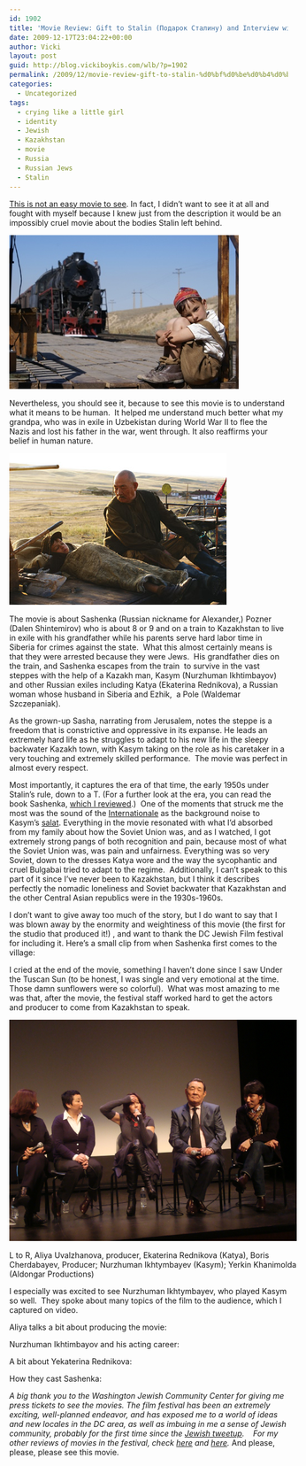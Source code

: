 ```yaml
---
id: 1902
title: 'Movie Review: Gift to Stalin (Подарок Сталину) and Interview with Cast'
date: 2009-12-17T23:04:22+00:00
author: Vicki
layout: post
guid: http://blog.vickiboykis.com/wlb/?p=1902
permalink: /2009/12/movie-review-gift-to-stalin-%d0%bf%d0%be%d0%b4%d0%b0%d1%80%d0%be%d0%ba-%d1%81%d1%82%d0%b0%d0%bb%d0%b8%d0%bd%d1%83-and-interview-with-cast/
categories:
  - Uncategorized
tags:
  - crying like a little girl
  - identity
  - Jewish
  - Kazakhstan
  - movie
  - Russia
  - Russian Jews
  - Stalin
---
```

[This is not an easy movie to see](http://washingtondcjcc.org/center-for-arts/film/WJFF/films2009/gift-to-stalin.html). In fact, I didn&#8217;t want to see it at all and fought with myself because I knew just from the description it would be an impossibly cruel movie about the bodies Stalin left behind.

[<img class="aligncenter size-full wp-image-1907" title="GIFT-TO-STALIN_boy-and-train-hi-res_1" src="https://raw.githubusercontent.com/veekaybee/wlb/gh-pages/assets/images/2009/12/GIFT-TO-STALIN_boy-and-train-hi-res_11.JPG" alt="GIFT-TO-STALIN_boy-and-train-hi-res_1" width="415" height="278" />](https://raw.githubusercontent.com/veekaybee/wlb/gh-pages/assets/images/2009/12/GIFT-TO-STALIN_boy-and-train-hi-res_11.JPG)

Nevertheless, you should see it, because to see this movie is to understand what it means to be human.  It helped me understand much better what my grandpa, who was in exile in Uzbekistan during World War II to flee the Nazis and lost his father in the war, went through. It also reaffirms your belief in human nature.

[<img class="aligncenter size-full wp-image-1911" title="stalinu" src="https://raw.githubusercontent.com/veekaybee/wlb/gh-pages/assets/images/2009/12/stalinu.jpg" alt="stalinu" width="393" height="274" />](https://raw.githubusercontent.com/veekaybee/wlb/gh-pages/assets/images/2009/12/stalinu.jpg)

The movie is about Sashenka (Russian nickname for Alexander,) Pozner (Dalen Shintemirov) who is about 8 or 9 and on a train to Kazakhstan to live in exile with his grandfather while his parents serve hard labor time in Siberia for crimes against the state.  What this almost certainly means is that they were arrested because they were Jews.  His grandfather dies on the train, and Sashenka escapes from the train  to survive in the vast steppes with the help of a Kazakh man, Kasym (Nurzhuman Ikhtimbayov) and other Russian exiles including Katya (Ekaterina Rednikova), a Russian woman whose husband in Siberia and Ezhik,  a Pole (Waldemar Szczepaniak).

As the grown-up Sasha, narrating from Jerusalem, notes the steppe is a freedom that is constrictive and oppressive in its expanse. He leads an extremely hard life as he struggles to adapt to his new life in the sleepy backwater Kazakh town, with Kasym taking on the role as his caretaker in a very touching and extremely skilled performance.  The movie was perfect in almost every respect.

Most importantly, it captures the era of that time, the early 1950s under Stalin&#8217;s rule, down to a T. (For a further look at the era, you can read the book Sashenka, [which I reviewed](http://blog.vickiboykis.com/wlb/2009/05/14/book-review-sashenka-by-simon-montefiore/).)  One of the moments that struck me the most was the sound of the [Internationale](http://www.youtube.com/watch?v=fCFibtD3H_k) as the background noise to Kasym&#8217;s [salat](http://en.wikipedia.org/wiki/Salah). Everything in the movie resonated with what I&#8217;d absorbed from my family about how the Soviet Union was, and as I watched, I got extremely strong pangs of both recognition and pain, because most of what the Soviet Union was, was pain and unfairness. Everything was so very Soviet, down to the dresses Katya wore and the way the sycophantic and cruel Bulgabai tried to adapt to the regime.  Additionally, I can&#8217;t speak to this part of it since I&#8217;ve never been to Kazakhstan, but I think it describes perfectly the nomadic loneliness and Soviet backwater that Kazakhstan and the other Central Asian republics were in the 1930s-1960s.

I don&#8217;t want to give away too much of the story, but I do want to say that I was blown away by the enormity and weightiness of this movie (the first for the studio that produced it!) , and want to thank the DC Jewish Film festival for including it. Here&#8217;s a small clip from when Sashenka first comes to the village:



I cried at the end of the movie, something I haven&#8217;t done since I saw Under the Tuscan Sun (to be honest, I was single and very emotional at the time. Those damn sunflowers were so colorful).  What was most amazing to me was that, after the movie, the festival staff worked hard to get the actors and producer to come from Kazakhstan to speak.

<div id="attachment_1912" style="width: 530px" class="wp-caption aligncenter">
  <a href="https://raw.githubusercontent.com/veekaybee/wlb/gh-pages/assets/images/2009/12/DSC02832.JPG"><img class="size-full wp-image-1912 " title="DSC02832" src="https://raw.githubusercontent.com/veekaybee/wlb/gh-pages/assets/images/2009/12/DSC02832.JPG" alt="DSC02832" width="520" height="400" /></a>
  
  <p class="wp-caption-text">
    L to R, Aliya Uvalzhanova, producer, Ekaterina Rednikova (Katya), Boris Cherdabayev, Producer; Nurzhuman Ikhtymbayev (Kasym); Yerkin Khanimolda (Aldongar Productions)
  </p>
</div>

I especially was excited to see Nurzhuman Ikhtymbayev, who played Kasym so well.  They spoke about many topics of the film to the audience, which I captured on video.

Aliya talks a bit about producing the movie:
  




Nurzhuman Ikhtimbayov and his acting career:
  


A bit about Yekaterina Rednikova:



How they cast Sashenka:



_A big thank you to the Washington Jewish Community Center for giving me press tickets to see the movies. The film festival has been an extremely exciting, well-planned endeavor, and has exposed me to a world of ideas and new locales in the DC area, as well as imbuing in me a sense of Jewish community, probably for the first time since the_ [_Jewish tweetup_](http://www.washingtonjewishweek.com/main.asp?SectionID=4&SubSectionID=4&ArticleID=10935&TM=76607.42)_.    For my other reviews of movies in the festival, check_ [_here_](http://blog.vickiboykis.com/wlb/2009/12/14/movie-review-10-weizman-street-plus-comme-ton-pere/) _and_ [_here_](http://blog.vickiboykis.com/wlb/2009/12/08/movie-review-srugim-knitted/)_._ And please, please, please see this movie.